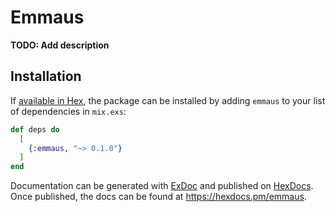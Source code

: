 # Emmaus

**TODO: Add description**

## Installation

If [available in Hex](https://hex.pm/docs/publish), the package can be installed
by adding `emmaus` to your list of dependencies in `mix.exs`:

```elixir
def deps do
  [
    {:emmaus, "~> 0.1.0"}
  ]
end
```

Documentation can be generated with [ExDoc](https://github.com/elixir-lang/ex_doc)
and published on [HexDocs](https://hexdocs.pm). Once published, the docs can
be found at <https://hexdocs.pm/emmaus>.

